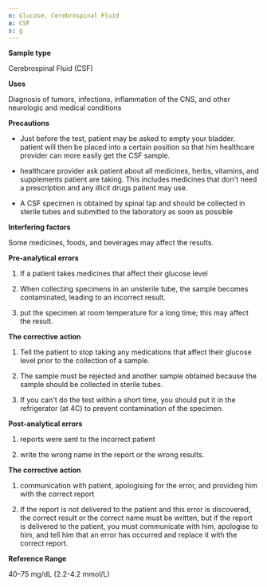 ```yaml
---
n: Glucose, Cerebrospinal Fluid
a: CSF
s: g
---
```


__Sample type__

Cerebrospinal Fluid (CSF)

__Uses__

Diagnosis of tumors, infections, inflammation of the CNS, and other neurologic and medical conditions

__Precautions__

-	Just before the test, patient may be asked to empty your bladder. patient will then be placed into a certain position so that him healthcare provider can more easily get the CSF sample.

-	healthcare provider ask patient about all medicines, herbs, vitamins, and supplements patient are taking. This includes medicines that don't need a prescription and any illicit drugs patient may use.

-	A CSF specimen is obtained by spinal tap and should be collected in sterile tubes and submitted to the laboratory as soon as possible

__Interfering factors__

Some medicines, foods, and beverages may affect the results.

__Pre-analytical errors__

1. If a patient takes medicines that affect their glucose level

2.  When collecting specimens in an unsterile tube, the sample becomes contaminated, leading to an incorrect result.

3. put the specimen at room temperature for a long time; this may affect the result.

__The corrective action__

1. Tell the patient to stop taking any medications that affect their glucose level prior to the collection of a sample.

2. The sample must be rejected and another sample obtained because the sample should be collected in sterile tubes. 

3. If you can't do the test within a short time, you should put it in the refrigerator (at 4C) to prevent contamination of the specimen.

__Post-analytical errors__ 

1.  reports were sent to the incorrect patient

2.  write the wrong name in the report or the wrong results.

__The corrective action__

1. communication with patient, apologising for the error, and providing him with the correct report

2. If the report is not delivered to the patient and this error is discovered, the correct result or the correct name must be written, but if the report is delivered to the patient, you must communicate with him, apologise to him, and tell him that an error has occurred and replace it with the correct report.

__Reference Range__

40–75 mg/dL (2.2-4.2 mmol/L)